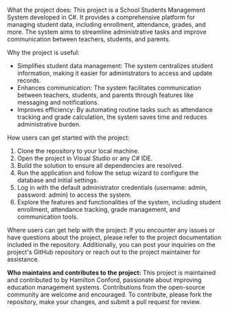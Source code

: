 

What the project does:
This project is a School Students Management System developed in C#. It provides a comprehensive platform for managing student data, including enrollment, attendance, grades, and more. The system aims to streamline administrative tasks and improve communication between teachers, students, and parents.

Why the project is useful:
- Simplifies student data management: The system centralizes student information, making it easier for administrators to access and update records.
- Enhances communication: The system facilitates communication between teachers, students, and parents through features like messaging and notifications.
- Improves efficiency: By automating routine tasks such as attendance tracking and grade calculation, the system saves time and reduces administrative burden.

How users can get started with the project:
1. Clone the repository to your local machine.
2. Open the project in Visual Studio or any C# IDE.
3. Build the solution to ensure all dependencies are resolved.
4. Run the application and follow the setup wizard to configure the database and initial settings.
5. Log in with the default administrator credentials (username: admin, password: admin) to access the system.
6. Explore the features and functionalities of the system, including student enrollment, attendance tracking, grade management, and communication tools.

Where users can get help with the project:
If you encounter any issues or have questions about the project, please refer to the project documentation included in the repository. Additionally, you can post your inquiries on the project's GitHub repository or reach out to the project maintainer for assistance.

**Who maintains and contributes to the project:**
This project is maintained and contributed to by Hamilton Conford, passionate about improving education management systems. Contributions from the open-source community are welcome and encouraged. To contribute, please fork the repository, make your changes, and submit a pull request for review.


